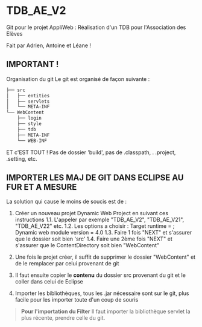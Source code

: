 # TDB_AE_V2

Git pour le projet AppliWeb : Réalisation d'un TDB pour l'Association des Elèves

Fait par Adrien, Antoine et Léane !

## IMPORTANT !

Organisation du git
Le git est organisé de façon suivante :

```bash
├── src
│   ├── entities
│   ├── servlets
│   └── META-INF
└── WebContent
    ├── login
    ├── style
    ├── tdb
    ├── META-INF
    └── WEB-INF
```
  
ET c'EST TOUT ! Pas de dossier 'build', pas de .classpath, . .project, .setting, etc.

## IMPORTER LES MAJ DE GIT DANS ECLIPSE AU FUR ET A MESURE

La solution qui cause le moins de soucis est de :

1. Créer un nouveau projet Dynamic Web Project en suivant ces instructions
  1.1. L'appeler par exemple "TDB_AE_V2", "TDB_AE_V21", "TDB_AE_V22" etc.
  1.2. Les options a choisir : Target runtime = <None> ; Dynamic web module version = 4.0
  1.3. Faire 1 fois "NEXT" et s'assurer que le dossier soit bien 'src'
  1.4. Faire une 2ème fois "NEXT" et s'assurer que le ContentDirectory soit bien "WebContent"
  

2. Une fois le projet créer, il suffit de supprimer le dossier "WebContent" et de le remplacer par celui provenant de git
3. Il faut ensuite copier le **contenu** du dossier src provenant du git et le coller dans celui de Eclipse
4. Importer les bibliothèques, tous les .jar nécessaire sont sur le git, plus facile pour les importer toute d'un coup de souris
  
  
> **Pour l'importation du Filter**
> Il faut importer la bibliothèque servlet la plus récente, prendre celle du git.
